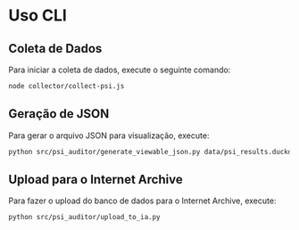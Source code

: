 # Uso CLI

## Coleta de Dados

Para iniciar a coleta de dados, execute o seguinte comando:

```bash
node collector/collect-psi.js
```

## Geração de JSON

Para gerar o arquivo JSON para visualização, execute:

```bash
python src/psi_auditor/generate_viewable_json.py data/psi_results.duckdb data/psi-latest-viewable-results.json
```

## Upload para o Internet Archive

Para fazer o upload do banco de dados para o Internet Archive, execute:

```bash
python src/psi_auditor/upload_to_ia.py
```
